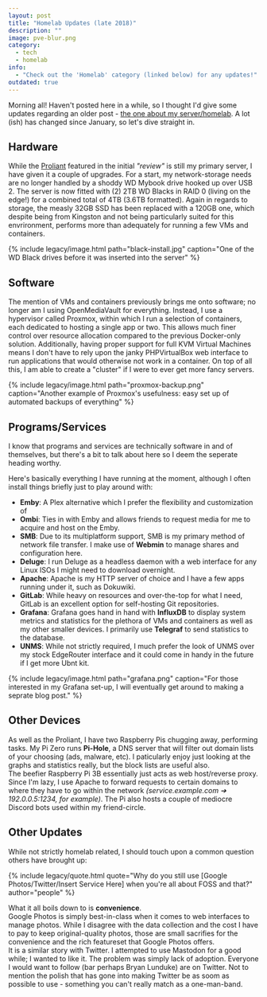 ```yaml
---
layout: post
title: "Homelab Updates (late 2018)"
description: ""
image: pve-blur.png
category:
  - tech
  - homelab
info:
  - "Check out the 'Homelab' category (linked below) for any updates!"
outdated: true
---
```


Morning all! Haven't posted here in a while, so I thought I'd give some updates regarding an older post - [the one about my server/homelab](/2018/proliant/). A lot (ish) has changed since January, so let's dive straight in.

## Hardware
While the [Proliant](/faq/tech#proliant) featured in the initial *"review"* is still my primary server, I have given it a couple of upgrades. For a start, my network-storage needs are no longer handled by a shoddy WD Mybook drive hooked up over USB 2. The server is now fitted with (2) 2TB WD Blacks in RAID 0 (living on the edge!) for a combined total of 4TB (3.6TB formatted). Again in regards to storage, the measly 32GB SSD has been replaced with a 120GB one, which despite being from Kingston and not being particularly suited for this envrironment, performs more than adequately for running a few VMs and containers.

{% include legacy/image.html path="black-install.jpg" caption="One of the WD Black drives before it was inserted into the server" %}

## Software
The mention of VMs and containers previously brings me onto software; no longer am I using OpenMediaVault for everything. Instead, I use a hypervisor called Proxmox, within which I run a selection of containers, each dedicated to hosting a single app or two. This allows much finer control over resource allocation compared to the previous Docker-only solution. Additionally, having proper support for full KVM Virtual Machines means I don't have to rely upon the janky PHPVirtualBox web interface to run applications that would otherwise not work in a container. On top of all this, I am able to create a "cluster" if I were to ever get more fancy servers.

{% include legacy/image.html path="proxmox-backup.png" caption="Another example of Proxmox's usefulness: easy set up of automated backups of everything" %}

## Programs/Services
I know that programs and services are technically software in and of themselves, but there's a bit to talk about here so I deem the seperate heading worthy.

Here's basically everything I have running at the moment, although I often install things briefly just to play around with:

- **Emby**: A Plex alternative which I prefer the flexibility and customization of
- **Ombi**: Ties in with Emby and allows friends to request media for me to acquire and host on the Emby.
- **SMB**: Due to its multiplatform support, SMB is my primary method of network file transfer. I make use of **Webmin** to manage shares and configuration here.
- **Deluge**: I run Deluge as a headless daemon with a web interface for any Linux ISOs I might need to download overnight.
- **Apache**: Apache is my HTTP server of choice and I have a few apps running under it, such as Dokuwiki.
- **GitLab**: While heavy on resources and over-the-top for what I need, GitLab is an excellent option for self-hosting Git repositories.
- **Grafana**: Grafana goes hand in hand with **InfluxDB** to display system metrics and statistics for the plethora of VMs and containers as well as my other smaller devices. I primarily use **Telegraf** to send statistics to the database.
- **UNMS**: While not strictly required, I much prefer the look of UNMS over my stock EdgeRouter interface and it could come in handy in the future if I get more Ubnt kit.


{% include legacy/image.html path="grafana.png" caption="For those interested in my Grafana set-up, I will eventually get around to making a seprate blog post." %}

## Other Devices
As well as the Proliant, I have two Raspberry Pis chugging away, performing tasks.
My Pi Zero runs **Pi-Hole**, a DNS server that will filter out domain lists of your choosing (ads, malware, etc). I paticularly enjoy just looking at the graphs and statistics really, but the block lists are useful also.  
The beefier Raspberry Pi 3B essentially just acts as web host/reverse proxy. Since I'm lazy, I use Apache to forward requests to certain domains to where they have to go within the network *(service.example.com ➔ 192.0.0.5:1234, for example)*. The Pi also hosts a couple of mediocre Discord bots used within my friend-circle.

## Other Updates
While not strictly homelab related, I should touch upon a common question others have brought up:

{% include legacy/quote.html quote="Why do you still use [Google Photos/Twitter/Insert Service Here] when you're all about FOSS and that?" author="people" %}

What it all boils down to is **convenience**.  
Google Photos is simply best-in-class when it comes to web interfaces to manage photos. While I disagree with the data collection and the cost I have to pay to keep original-quality photos, those are small sacrifies for the convenience and the rich featureset that Google Photos offers.  
It is a similar story with Twitter. I attempted to use Mastodon for a good while; I wanted to like it. The problem was simply lack of adoption. Everyone I would want to follow (bar perhaps Bryan Lunduke) are on Twitter. Not to mention the polish that has gone into making Twitter be as soom as possible to use - something you can't really match as a one-man-band.
